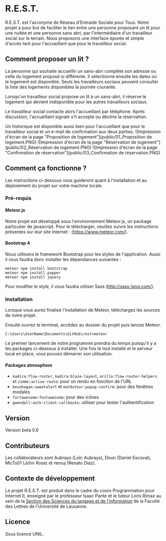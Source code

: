 ﻿# R.E.S.T.

R.E.S.T. est l'acronyme de Réseau d'Entraide Sociale pour Tous. Notre projet a pour but de faciliter le lien entre une personne proposant un lit pour une nuitée et une personne sans abri, par l'intermédiaire d'un travailleur social sur le terrain.
Nous proposons une interface épurée et simple d'accès tant pour l'accueillant que pour le travailleur social.

## Comment proposer un lit ?
La personne qui souhaite accueillir un sans-abri complète son adresse ou celle du logement proposé si différente. Il sélectionne ensuite les dates où le logement est disponible. Seuls les travailleurs sociaux peuvent consulter la liste des logements disponibles la journée courante.

Lorsqu'un travailleur social propose un lit à un sans-abri, il réserve le logement qui devient indisponible pour les autres travailleurs sociaux.

Le travailleur social contacte alors l'accueillant par téléphone. Après discussion, l'accueillant signale s'il accepte ou décline la réservation.

Un historique est disponible aussi bien pour l'accueillant que pour le travailleur social et un e-mail de confirmation aux deux parties.
![Impression d'écran de la page "Proposition de logement"](public/01_Proposition de logement.PNG)
![Impression d'écran de la page "Réservation de logement"](public/02_Réservation de logement.PNG)
![Impression d'écran de la page "Confirmation de réservation"](public/03_Confirmation de réservation.PNG)


## Comment ça fonctionne ?

Les instructions ci-dessous vous guideront quant à l'installation et au déploiement du projet sur votre machine locale. 

### Pré-requis

#### Meteor.js

Notre projet est développé sous l'environnement Meteor.js, un package particulier de javascript. Pour le télécharger, veuillez suivre les instructions présentes sur leur site Internet : (https://www.meteor.com/).

#### Bootstrap 4

Nous utilisons le framework Bootstrap pour les styles de l'application. Aussi il vous faudra donc installer les dépendances suivantes :

```
meteor npm install bootstrap
meteor npm install popper
meteor npm install jquery
```

Pour modifier le style, il vous faudra utiliser Sass (http://sass-lang.com/).

### Installation

Lorsque vous aurez finalisé l'installation de Meteor, téléchargez les sources de notre projet.

Ensuite ouvrez le terminal, accédez au dossier du projet puis lancez Meteor.

```
C:\Users\UserName\Documents\GitHub\rest>meteor
```

Le premier lancement de notre programme prendra du temps puisqu'il y a les packages ci-dessous à installer.
Une fois le tout installé et le serveur local en place, vous pouvez démarrer son utilisation.

#### Packages atmosphere
- `kadira:flow-router`, `kadira:blaze-layout`, `arillo:flow-router-helpers` et `zimme:active-route`: pour un rendu en fonction de l'URL
- `kevohagan:sweetalert` et `matdutour:popup-confirm`: pour des fenêtres modales
- `fortawesome:fontawesome`: pour des icônes
- `gwendall:auth-client-callbacks`: utiliser pour tester l'authentification


## Version

Version beta 0.6

## Contributeurs

Les collaborateurs sont Aubrays (Loïc Aubrays), Doun (Daniel Escoval), MicTs01 (John Rose) et rerouj (Renato Diaz).

## Contexte de développement

Le projet R.E.S.T. est produit dans le cadre du cours Programmation pour Internet II, enseigné par le professeur Isaac Pante et le tuteur Loris Rimaz au sein de la [Section des Sciences du langage et de l'information](http://www.unil.ch/sli) de la Faculté des Lettres de l'Université de Lausanne.

## Licence

Sous licence UNIL.